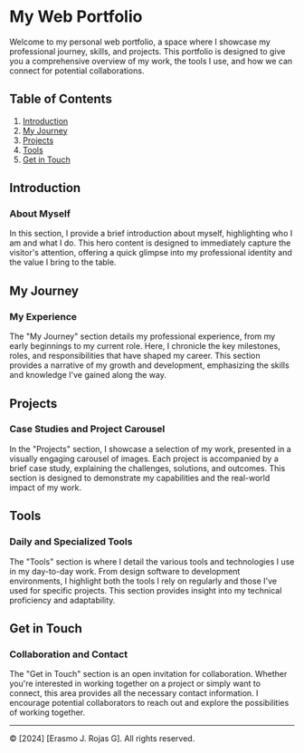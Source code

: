 # My Web Portfolio

Welcome to my personal web portfolio, a space where I showcase my professional journey, skills, and projects. This portfolio is designed to give you a comprehensive overview of my work, the tools I use, and how we can connect for potential collaborations.

## Table of Contents

1. [Introduction](#introduction)
2. [My Journey](#my-journey)
3. [Projects](#projects)
4. [Tools](#tools)
5. [Get in Touch](#get-in-touch)

## Introduction

### About Myself

In this section, I provide a brief introduction about myself, highlighting who I am and what I do. This hero content is designed to immediately capture the visitor's attention, offering a quick glimpse into my professional identity and the value I bring to the table.

## My Journey

### My Experience

The "My Journey" section details my professional experience, from my early beginnings to my current role. Here, I chronicle the key milestones, roles, and responsibilities that have shaped my career. This section provides a narrative of my growth and development, emphasizing the skills and knowledge I've gained along the way.

## Projects

### Case Studies and Project Carousel

In the "Projects" section, I showcase a selection of my work, presented in a visually engaging carousel of images. Each project is accompanied by a brief case study, explaining the challenges, solutions, and outcomes. This section is designed to demonstrate my capabilities and the real-world impact of my work.

## Tools

### Daily and Specialized Tools

The "Tools" section is where I detail the various tools and technologies I use in my day-to-day work. From design software to development environments, I highlight both the tools I rely on regularly and those I've used for specific projects. This section provides insight into my technical proficiency and adaptability.

## Get in Touch

### Collaboration and Contact

The "Get in Touch" section is an open invitation for collaboration. Whether you're interested in working together on a project or simply want to connect, this area provides all the necessary contact information. I encourage potential collaborators to reach out and explore the possibilities of working together.

---

© [2024] [Erasmo J. Rojas G]. All rights reserved.
